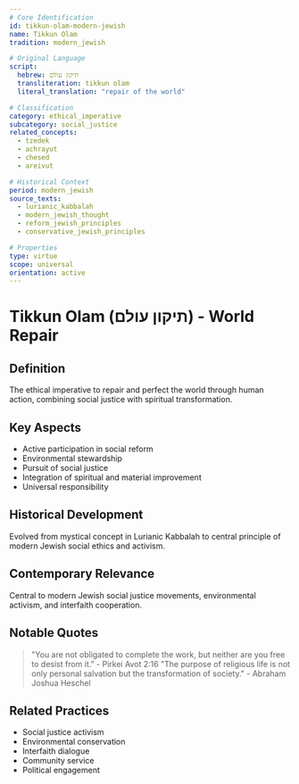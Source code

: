 ```yaml
---
# Core Identification
id: tikkun-olam-modern-jewish
name: Tikkun Olam
tradition: modern_jewish

# Original Language
script:
  hebrew: תיקון עולם
  transliteration: tikkun olam
  literal_translation: "repair of the world"

# Classification
category: ethical_imperative
subcategory: social_justice
related_concepts:
  - tzedek
  - achrayut
  - chesed
  - areivut

# Historical Context
period: modern_jewish
source_texts:
  - lurianic_kabbalah
  - modern_jewish_thought
  - reform_jewish_principles
  - conservative_jewish_principles

# Properties
type: virtue
scope: universal
orientation: active
---
```


# Tikkun Olam (תיקון עולם) - World Repair

## Definition
The ethical imperative to repair and perfect the world through human action, combining social justice with spiritual transformation.

## Key Aspects
- Active participation in social reform
- Environmental stewardship
- Pursuit of social justice
- Integration of spiritual and material improvement
- Universal responsibility

## Historical Development
Evolved from mystical concept in Lurianic Kabbalah to central principle of modern Jewish social ethics and activism.

## Contemporary Relevance
Central to modern Jewish social justice movements, environmental activism, and interfaith cooperation.

## Notable Quotes
> "You are not obligated to complete the work, but neither are you free to desist from it." - Pirkei Avot 2:16
> "The purpose of religious life is not only personal salvation but the transformation of society." - Abraham Joshua Heschel

## Related Practices
- Social justice activism
- Environmental conservation
- Interfaith dialogue
- Community service
- Political engagement